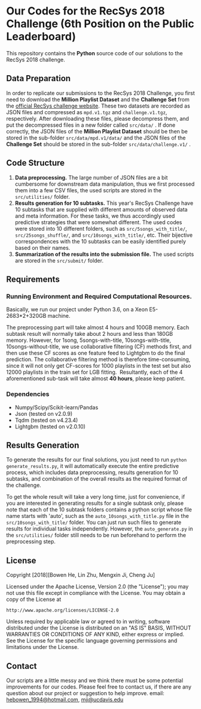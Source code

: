 # Our Codes for the RecSys 2018 Challenge (6th Position on the Public Leaderboard)

 

This repository contains the **Python** source code of our solutions to the RecSys 2018 challenge.



## Data Preparation

In order to replicate our submissions to the RecSys 2018 Challenge, you first need to download the **Million Playlist Dataset** and the **Challenge Set** from the [official RecSys challenge website](https://recsys-challenge.spotify.com/). These two datasets are recorded as JSON files and compressed as `mpd.v1.tgz` and `challenge.v1.tgz`, respectively.  After downloading these files, please decompress them, and put the decompressed files in a new folder called `src/data/` . If done correctly, the JSON files of the **Million Playlist Dataset** should be then be stored in the sub-folder `src/data/mpd.v1/data/` and the JSON files of the **Challenge Set** should be stored in the sub-folder `src/data/challenge.v1/` .



## Code Structure

1. **Data preprocessing.** The large number of JSON files are a bit cumbersome for downstream data manipulation, thus we first processed them into a few CSV files, the used scripts are stored in the `src/utilities/` folder.
2. **Results generation for 10 subtasks.** This year's RecSys Challenge have 10 subtasks that are supplied with different amounts of observed data and meta information. For these tasks, we thus accordingly used predictive strategies that were somewhat different. The used codes were stored into 10 different folders, such as `src/5songs_with_title/`, `src/25songs_shuffle/`, and `src/10songs_with_title/`, etc. Their bijective correspondences with the 10 subtasks can be easily identified purely based on their names.  
3. **Summarization of the results into the submission file.** The used scripts are stored in the `src/submit/` folder. 



## Requirements

### Running Environment and Required Computational Resources.

Basically, we run our project under Python 3.6, on a Xeon E5-2683*2+320GB machine. 

The preprocessing part will take almost 4 hours and 100GB memory. Each subtask result will normally take about 2 hours and less than 180GB memory. However, for 1song, 5songs-with-title, 10songs-with-title, 10songs-without-title, we use collaborative filtering (CF) methods first, and then use these CF scores as one feature feed to Lightgbm to do the final prediction. The collaborative filtering method is therefore time-consuming,  since it will not only get CF-scores for 1000 playlists in the test set but also 12000 playlists in the train set for LGB fitting.  Resultantly, each of the 4 aforementioned sub-task will take almost **40 hours**, please keep patient.

### Dependencies

- Numpy/Scipy/Scikit-learn/Pandas
- Json (tested on v2.0.9) 
- Tqdm (tested on v4.23.4)
- Lightgbm (tested on v2.0.10)



## Results Generation 

To generate the results for our final solutions, you just need to run `python generate_results.py`, 
it will automatically execute the entire predictive process, which includes data preprocessing, results generation for 10 subtasks, and combination of the overall results as the required format of the challenge.

To get the whole result will take a very long time, just for convenience, if you are interested in generating results for a single subtask only, please note that each of the 10 subtask folders contains a python script   whose file name starts with 'auto', such as the `auto_10songs_with_title.py` file in the `src/10songs_with_title/` folder. You can just run such files to generate results for individual tasks independently. However, the `auto_generate.py`  in the `src/utilities/` folder still needs to be run beforehand to perform the preprocessing step. 



## License


Copyright [2018][Bowen He, Lin Zhu, Mengxin Ji, Cheng Ju]

Licensed under the Apache License, Version 2.0 (the "License");
you may not use this file except in compliance with the License.
You may obtain a copy of the License at

    http://www.apache.org/licenses/LICENSE-2.0

Unless required by applicable law or agreed to in writing, software
distributed under the License is distributed on an "AS IS" BASIS,
WITHOUT WARRANTIES OR CONDITIONS OF ANY KIND, either express or implied.
See the License for the specific language governing permissions and
limitations under the License.



## Contact


Our scripts are a little messy and we think there must be some potential improvements for our codes.
Please feel free to contact us, if there are any question about our project or suggestion to help improve.
email: hebowen_1994@hotmail.com, mji@ucdavis.edu

